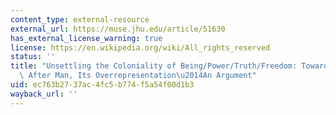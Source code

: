 ```yaml
---
content_type: external-resource
external_url: https://muse.jhu.edu/article/51630
has_external_license_warning: true
license: https://en.wikipedia.org/wiki/All_rights_reserved
status: ''
title: "Unsettling the Coloniality of Being/Power/Truth/Freedom: Towards the Human,\
  \ After Man, Its Overrepresentation\u2014An Argument"
uid: ec763b27-37ac-4fc5-b774-f5a54f00d1b3
wayback_url: ''
---
```

